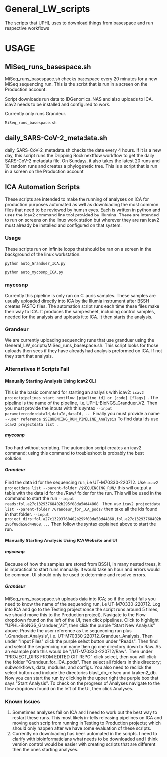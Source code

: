 # General_LW_scripts
The scripts that UPHL uses to download things from basespace and run respective workflows

# USAGE


## MiSeq_runs_basespace.sh

MiSeq_runs_basespace.sh checks basespace every 20 minutes for a new MiSeq sequencing run. This is the script that is run in a screen on the Production account.

Script downloads run data to IDGenomics_NAS and also uploads to ICA. icav2 needs to be installed and configured to work. 

Currently only runs Grandeur.

```
MiSeq_runs_basespace.sh
```

## daily_SARS-CoV-2_metadata.sh

daily_SARS-CoV-2_metadata.sh checks the date every 4 hours. If it is a new day, this script runs the Dripping Rock nextflow workflow to get the daily SARS-CoV-2 metadata file. On Sundays, it also takes the latest 20 runs and 10 random runs and creates a phylogenetic tree. This is a script that is run in a screen on the Production account.

## ICA Automation Scripts
These scripts are intended to make the running of analyses on ICA for production purposes automated as well as downloading the most common files that need to be reviewed by human eyes. Each is written in python and uses the icav2 command line tool provided by Illumina. These are intended to run on screens on the linux work station but wherever they are ran icav2 must already be installed and configured on that system.

### Usage
These scripts run on infinite loops that should be ran on a screen in the background of the linux workstation.
```
python auto_Granduer_ICA.py
```
```
python auto_mycosnp_ICA.py
```

### mycosnp
Currently this pipeline is only ran on C. auris samples. These samples are usually uploaded directly into ICA by the Illumia instrument after BSSH creates FASTQ files.
The automation script runs each time these files make their way to ICA. It produces the samplesheet, including control samples, needed for the analysis and uploads it to ICA. It then starts the analysis.

### Grandeur
We are currently uploading sequencing runs that use granduer using the General_LW_scripts/MiSeq_runs_basespace.sh. This script looks for those uploads then sees if they have already had analysis preformed on ICA. If not they start that analysis.

### Alternatives if Scripts Fail

#### Manually Starting Analysis Using icav2 CLI
This is the basic command for starting an analysis with icav2: ```icav2 projectpipelines start nextflow [pipeline id] or [code] [flags] ```. The pipeline is the name of the pipeline, i.e. UPHL-BioNGS_Granduer_V2. Then you must provide the inputs with this syntax ```--input parametercode:dataId,dataId,dataId,... ``` Finally you must provide a name ```--user reference $SEQUENCING_RUN_PIPELINE_Analysis```
To find data Ids use ```icav2 projectdata list ```.
##### mycosnp
Too hard without scripting. The automation script creates an icav2 command; using this command to troubleshoot is probably the best solution. 

##### Grandeur
Find the data id for the sequencing run, i.e UT-M70330-220712. Use ```icav2 projectdata list --parent-folder /$SEQUENCING_RUN/``` this will output a table with the data id for the /Raw/ folder for the run. This will be used in the command to start the run ```--input reads:fol.a27c13293768402b295f08da58d44868 ``` Then use ```icav2 projectdata list --parent-folder /Grandeur_for_ICA_pods/``` then take all the ids found in that folder. ```--input project_dirs:fol.a27c13293768402b295f08da58d44868,fol.a27c13293768402b295f08da58d44868,...``` Then follow the syntax explained above to start the run.
#### Manually Starting Analysis Using ICA Website and UI
##### mycosnp
Because of how the samples are stored from BSSH, in many nested trees, it is impractical to start runs manually. It would take an hour and errors would be common. UI should only be used to determine and resolve errors.
##### Grandeur
MiSeq_runs_basespace.sh uploads data into ICA; so if the script fails you need to know the name of the sequencing run, i.e UT-M70330-220712. Log into ICA and go to the Testing project (once the script runs around 5 times, we should move this to the Production project). Navigate to the Flow dropdown found on the left of the UI, then click pipelines. Click to highlight "UPHL-BioNGS_Granduer_V2", then click the purple "Start New Analysis" above. Provide the user reference as the sequecning run plus '_Granduer_Analysis', i.e. UT-M70330-220712_Granduer_Analysis. Then under "Input Files" click the purple select button under "Reads". Then find and select the sequencing run name then go one directory down to Raw. As an example path this would be "/UT-M70330-220712/Raw". Then under "PROJECT_DIRS FROM EDITED GIT REPO" click select, then you will click the folder "Grandeur_for_ICA_pods". Then select all folders in this directory; subworkflows, data, modules, and configs. You also need to reclick the select button and include the directories blast_db_refseq and kraken2_db. Now you can start the run by clicking in the upper right the purple box that says "Start Analysis". To check on the progress of Analyses navigate to the flow dropdown found on the left of the UI, then click Analyses.


### Known Issues
1. Sometimes analyses fail on ICA and I need to work out the best way to restart these runs. This most likely in-tells releasing pipelines on ICA and moving each scrip from running in Testing to Production projects; which should only happen after we have some evaluation of these scripts.
2. Currently no downloading has been automated in the scripts. I need to clarify with bioinformaticians what needs to be downloaded and I think version control would be easier with creating scripts that are different then the ones starting analyses.
